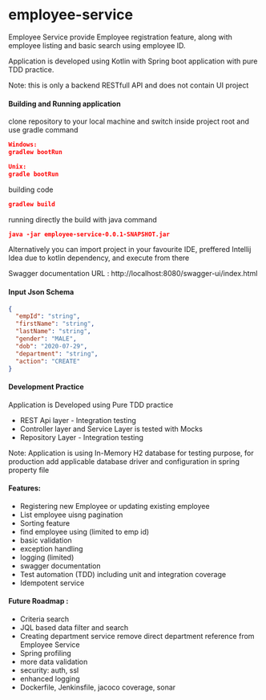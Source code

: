# employee-service
Employee Service provide Employee registration feature, 
along with employee listing and basic search using employee ID.

Application is developed using Kotlin with Spring boot application with pure TDD practice. 

Note: this is only a backend RESTfull API and does not contain UI project 
  

#### Building and Running application 
clone repository to your local machine and switch inside project root
 and use gradle command 
 
 ```json
Windows: 
 gradlew bootRun

Unix: 
gradle bootRun
```
building code
```json
gradlew build
```

running directly the build with java command 
```json
java -jar employee-service-0.0.1-SNAPSHOT.jar
```

Alternatively you can import project in your favourite IDE, 
preffered Intellij Idea due to kotlin dependency, and execute from there

Swagger documentation URL : http://localhost:8080/swagger-ui/index.html

#### Input Json Schema
```json
{
  "empId": "string",
  "firstName": "string",
  "lastName": "string",
  "gender": "MALE",
  "dob": "2020-07-29",
  "department": "string",
  "action": "CREATE"
}
```

#### Development Practice
Application is Developed using Pure TDD practice

* REST Api layer - Integration testing 
* Controller layer and Service Layer is tested with Mocks  
* Repository Layer - Integration testing 

Note: Application is using In-Memory H2 database for testing purpose, 
for production add applicable database driver and configuration in spring property file 
 
#### Features: 
- Registering new Employee or updating existing employee 
- List employee uisng pagination 
- Sorting feature
- find employee using (limited to emp id)
- basic validation 
- exception handling 
- logging (limited)
- swagger documentation 
- Test automation (TDD) including unit and integration coverage
- Idempotent service 


#### Future Roadmap : 
- Criteria search 
- JQL based data filter and search 
- Creating department service remove direct department reference from Employee Service
- Spring profiling
- more data validation 
- security: auth, ssl  
- enhanced logging 
- Dockerfile, Jenkinsfile, jacoco coverage, sonar  

